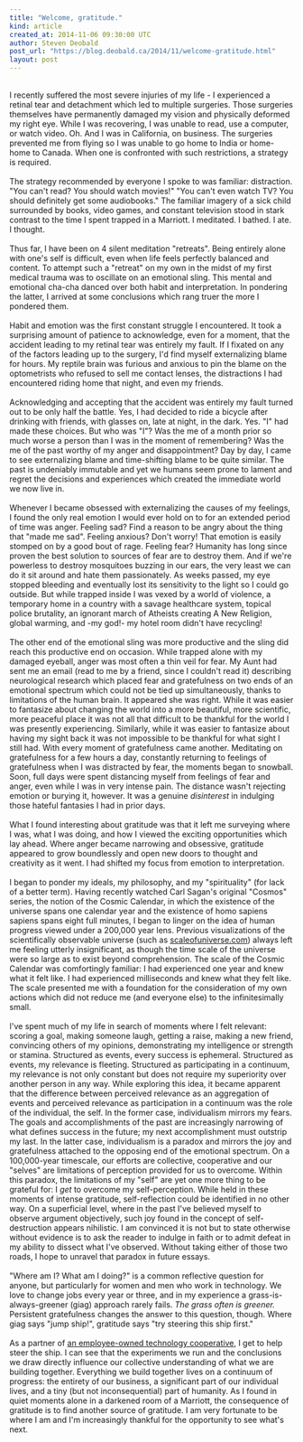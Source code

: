 ```yaml
---
title: "Welcome, gratitude."
kind: article
created_at: 2014-11-06 09:30:00 UTC
author: Steven Deobald
post_url: "https://blog.deobald.ca/2014/11/welcome-gratitude.html"
layout: post
---
```

<div dir="ltr" style="text-align: left;" trbidi="on"><br />I recently suffered the most severe injuries of my life - I experienced a retinal tear and detachment which led to multiple surgeries. Those surgeries themselves have permanently damaged my vision and physically deformed my right eye. While I was recovering, I was unable to read, use a computer, or watch video. Oh. And I was in California, on business. The surgeries prevented me from flying so I was unable to go home to India or home-home to Canada. When one is confronted with such restrictions, a strategy is required.<br /><br />The strategy recommended by everyone I spoke to was familiar: distraction. "You can't read? You should watch movies!" "You can't even watch TV? You should definitely get some audiobooks." The familiar imagery of a sick child surrounded by books, video games, and constant television stood in stark contrast to the time I spent trapped in a Marriott. I meditated. I bathed. I ate. I thought.<br /><br />Thus far, I have been on 4 silent meditation "retreats". Being entirely alone with one's self is difficult, even when life feels perfectly balanced and content. To attempt such a "retreat" on my own in the midst of my first medical trauma was to oscillate on an emotional sling. This mental and emotional cha-cha danced over both habit and interpretation. In pondering the latter, I arrived at some conclusions which rang truer the more I pondered them.<br /><br />Habit and emotion was the first constant struggle I encountered. It took a surprising amount of patience to acknowledge, even for a moment, that the accident leading to my retinal tear was entirely my fault. If I fixated on any of the factors leading up to the surgery, I'd find myself externalizing blame for hours. My reptile brain was furious and anxious to pin the blame on the optometrists who refused to sell me contact lenses, the distractions I had encountered riding home that night, and even my friends.<br /><br />Acknowledging and accepting that the accident was entirely my fault turned out to be only half the battle. Yes, I had decided to ride a bicycle after drinking with friends, with glasses on, late at night, in the dark. Yes. "I" had made these choices. But who was "I"? Was the me of a month prior so much worse a person than I was in the moment of remembering? Was the me of the past worthy of my anger and disappointment? Day by day, I came to see externalizing blame and time-shifting blame to be quite similar. The past is undeniably immutable and yet we humans seem prone to lament and regret the decisions and experiences which created the immediate world we now live in.<br /><br />Whenever I became obsessed with externalizing the causes of my feelings, I found the only real emotion I would ever hold on to for an extended period of time was anger. Feeling sad? Find a reason to be angry about the thing that "made me sad". Feeling anxious? Don't worry! That emotion is easily stomped on by a good bout of rage. Feeling fear? Humanity has long since proven the best solution to sources of fear are to destroy them. And if we're powerless to destroy mosquitoes buzzing in our ears, the very least we can do it sit around and hate them passionately. As weeks passed, my eye stopped bleeding and eventually lost its sensitivity to the light so I could go outside. But while trapped inside I was vexed by a world of violence, a temporary home in a country with a savage healthcare system, topical police brutality, an ignorant march of Atheists creating A New Religion, global warming, and -my god!- my hotel room didn't have recycling!<br /><br />The other end of the emotional sling was more productive and the sling did reach this productive end on occasion. While trapped alone with my damaged eyeball, anger was most often a thin veil for fear. My Aunt had sent me an email (read to me by a friend, since I couldn't read it) describing neurological research which placed fear and gratefulness on two ends of an emotional spectrum which could not be tied up simultaneously, thanks to limitations of the human brain. It appeared she was right. While it was easier to fantasize about changing the world into a more beautiful, more scientific, more peaceful place it was not all that difficult to be thankful for the world I was presently experiencing. Similarly, while it was easier to fantasize about having my sight back it was not impossible to be thankful for what sight I still had. With every moment of gratefulness came another. Meditating on gratefulness for a few hours a day, constantly returning to feelings of gratefulness when I was distracted by fear, the moments began to snowball. Soon, full days were spent distancing myself from feelings of fear and anger, even while I was in very intense pain. The distance wasn't rejecting emotion or burying it, however. It was a genuine <i>disinterest</i> in indulging those hateful fantasies I had in prior days.<br /><br />What I found interesting about gratitude was that it left me surveying where I was, what I was doing, and how I viewed the exciting opportunities which lay ahead. Where anger became narrowing and obsessive, gratitude appeared to grow boundlessly and open new doors to thought and creativity as it went. I had shifted my focus from emotion to interpretation.<br /><br />I began to ponder my ideals, my philosophy, and my "spirituality" (for lack of a better term). Having recently watched Carl Sagan's original "Cosmos" series, the notion of the Cosmic Calendar, in which the existence of the universe spans one calendar year and the existence of homo sapiens sapiens spans eight full minutes, I began to linger on the idea of human progress viewed under a 200,000 year lens. Previous visualizations of the scientifically observable universe (such as <a href="http://scaleofuniverse.com/">scaleofuniverse.com</a>) always left me feeling utterly insignificant, as though the time scale of the universe were so large as to exist beyond comprehension. The scale of the Cosmic Calendar was comfortingly familiar: I had experienced one year and knew what it felt like. I had experienced milliseconds and knew what they felt like. The scale presented me with a foundation for the consideration of my own actions which did not reduce me (and everyone else) to the infinitesimally small.<br /><br />I've spent much of my life in search of moments where I felt relevant: scoring a goal, making someone laugh, getting a raise, making a new friend, convincing others of my opinions, demonstrating my intelligence or strength or stamina. Structured as events, every success is ephemeral. Structured as events, my relevance is fleeting. Structured as participating in a continuum, my relevance is not only constant but does not require my superiority over another person in any way. While exploring this idea, it became apparent that the difference between perceived relevance as an aggregation of events and perceived relevance as participation in a continuum was the role of the individual, the self. In the former case, individualism mirrors my fears. The goals and accomplishments of the past are increasingly narrowing of what defines success in the future; my next accomplishment must outstrip my last. In the latter case, individualism is a paradox and mirrors the joy and gratefulness attached to the opposing end of the emotional spectrum. On a 100,000-year timescale, our efforts are collective, cooperative and our "selves" are limitations of perception provided for us to overcome. Within this paradox, the limitations of my "self" are yet one more thing to be grateful for: I <i>get</i> to overcome my self-perception. While held in these moments of intense gratitude, self-reflection could be identified in no other way. On a superficial level, where in the past I've believed myself to observe argument objectively, such joy found in the concept of self-destruction appears nihilistic. I am convinced it is not but to state otherwise without evidence is to ask the reader to indulge in faith or to admit defeat in my ability to dissect what I've observed. Without taking either of those two roads, I hope to unravel that paradox in future essays.<br /><br />"Where am I? What am I doing?" is a common reflective question for anyone, but particularly for women and men who work in technology. We love to change jobs every year or three, and in my experience a grass-is-always-greener (giag) approach rarely fails. <i>The grass often is greener.</i> Persistent gratefulness changes the answer to this question, though. Where giag says "jump ship!", gratitude says "try steering this ship first."<br /><br />As a partner of <a href="http://www.nilenso.com/" target="_blank">an employee-owned technology cooperative</a>, I get to help steer the ship. I can see that the experiments we run and the conclusions we draw directly influence our collective understanding of what we are building together. Everything we build together lives on a continuum of progress: the entirety of our business, a significant part of our individual lives, and a tiny (but not inconsequential) part of humanity. As I found in quiet moments alone in a darkened room of a Marriott, the consequence of gratitude is to find another source of gratitude. I am very fortunate to be where I am and I'm increasingly thankful for the opportunity to see what's next.</div>

